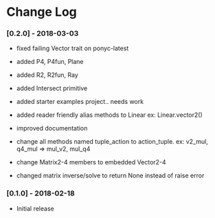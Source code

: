 Change Log
==========

### [0.2.0] - 2018-03-03
 * fixed failing Vector trait on ponyc-latest
 * added P4, P4fun, Plane 
 * added R2, R2fun, Ray
 * added Intersect primitive
 * added starter examples project.. needs work
 * added reader friendly alias methods to Linear ex: Linear.vector2()

 * improved documentation
 * change all methods named tuple_action to action_tuple. ex: v2_mul, q4_mul => mul_v2, mul_q4
 * change Matrix2-4 members to embedded Vector2-4
 * changed matrix inverse/solve to return None instead of raise error

### [0.1.0] - 2018-02-18

 * Initial release

